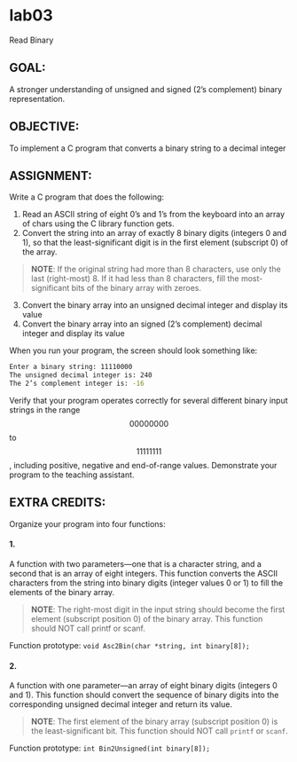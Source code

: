 # lab03
Read Binary

## GOAL:
A stronger understanding of unsigned and signed (2’s complement) binary representation.

## OBJECTIVE:
To implement a C program that converts a binary string to a decimal integer

## ASSIGNMENT:
Write a C program that does the following:
1. Read an ASCII string of eight 0’s and 1’s from the keyboard into an array of chars using the C library function gets.
2. Convert the string into an array of exactly 8 binary digits (integers 0 and 1), so that the least-significant digit is in the first element (subscript 0) of the array.
> **NOTE**: If the original string had more than 8 characters, use only the last (right-most) 8. If it had less than 8 characters, fill the most-significant bits of the binary array with zeroes.
3. Convert the binary array into an unsigned decimal integer and display its value
4. Convert the binary array into an signed (2’s complement) decimal integer and display its value

When you run your program, the screen should look something like:
```sh
Enter a binary string: 11110000
The unsigned decimal integer is: 240
The 2’s complement integer is: -16
```

Verify that your program operates correctly for several different binary input strings in the range $$00000000$$ to $$11111111$$, including positive, negative and end-of-range values. Demonstrate your program to the teaching assistant.

## EXTRA CREDITS:
Organize your program into four functions:

#### 1.
A function with two parameters—one that is a character string, and a second that is an array of eight integers. This function converts the ASCII characters from the string into binary digits (integer values 0 or 1) to fill the elements of the binary array.
> **NOTE**: The right-most digit in the input string should become the first element (subscript position 0) of the binary array. This function should NOT call printf or scanf.

Function prototype: `void Asc2Bin(char *string, int binary[8]);`

#### 2.
A function with one parameter—an array of eight binary digits (integers 0 and 1). This function should convert the sequence of binary digits into the corresponding unsigned decimal integer and return its value.
> **NOTE**: The first element of the binary array (subscript position 0) is the least-significant bit. This function should NOT call `printf` or `scanf`.

Function prototype: `int Bin2Unsigned(int binary[8]);`
